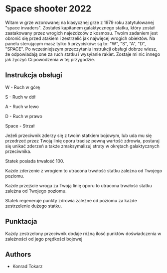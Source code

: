
# Space shooter 2022

Witam w grze wzorowanej na klasycznej grze z 1979 roku zatytułowanej "space invaders".
Zostałeś kapitanem galaktycznego statku, który został zaatakowany przez wrogich najeźdźców z kosmosu. Twoim zadaniem jest obronić się przed atakiem i zestrzelić jak najwięcej wrogich obiektów.
Na panelu sterującym masz tylko 5 przycisków: są to: "W", "S", "A", "D", "SPACE".
Po wcześniejszym przeczytaniu instrukcji obsługi dobrze wiesz, że odpowiadają one za ruch statku i wysyłanie rakiet.
Zostaje mi nic innego jak życzyć Ci powodzenia w tej przygodzie.


## Instrukcja obsługi

W - Ruch w górę

S - Ruch w dół

A - Ruch w lewo

D - Ruch w prawo

Space - Strzał

Jeżeli przeciwnik zderzy się z twoim statkiem bojowym, lub uda mu się przedrzeć przez Twoją linię oporu tracisz pewną wartość zdrowia,
postaraj się unikać
zderzeń a także zmaksymalizuj straty w okrętach galaktycznych przeciwnika.

Statek posiada trwałość 100.

Każde zderzenie z wrogiem to utracona trwałość statku zależna od Twojego poziomu.

Każde przejście wroga za Twoją linię oporu to utracona trwałość statku zależna od Twojego poziomu.

Statek regeneruje punkty zdrowia zależne od poziomu za każde zestrzelenie dużego statku.
## Punktacja
Każdy zestrzelony przeciwnik dodaje różną ilość punktów doświadczenia w zależności od jego prędkości bojowej 
## Authors

- Konrad Tokarz 

